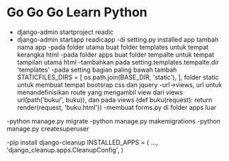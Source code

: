 # Go Go Go Learn Python

- django-admin startproject readic
- django-admin startapp readicapp
-di setting.py installed app tambah nama app
-pada folder utama buat folder templates untuk tempat kerangka html
-pada folder apps buat folder tempalte untuk tempat tampilan utama html
-tambahkan pada setting.templates.tempalte.dir 'templates'
-pada setting bagian paling bawah tambah STATICFILES_DIRS = [
    os.path.join(BASE_DIR, 'static'), 
], folder static untuk membuat tempat bootsrap css dan jquery
-url->views, url untuk menandefinisikan route yang mengambil view dari views url(path('buku/', buku)), dan pada 
views (def buku(request):
    return render(request, 'buku.html'))
-membuat forms.py di folder apps luar

-python manage.py migrate
-python manage.py makemigrations
-python manage.py createsuperuser

-pip install django-cleanup 
INSTALLED_APPS = (
    ...,
    'django_cleanup.apps.CleanupConfig',
)




